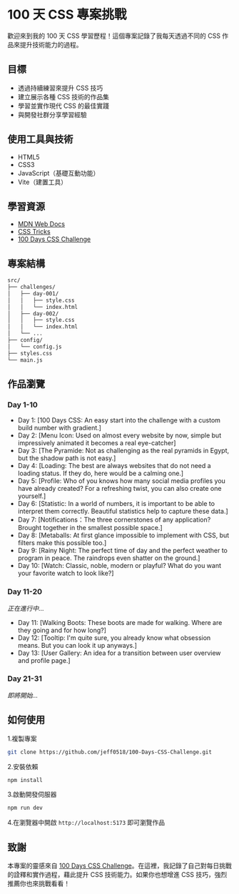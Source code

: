 # 100 天 CSS 專案挑戰

歡迎來到我的 100 天 CSS 學習歷程！這個專案記錄了我每天透過不同的 CSS 作品來提升技術能力的過程。

## 目標

* 透過持續練習來提升 CSS 技巧
* 建立展示各種 CSS 技術的作品集
* 學習並實作現代 CSS 的最佳實踐
* 與開發社群分享學習經驗

## 使用工具與技術

* HTML5
* CSS3
* JavaScript（基礎互動功能）
* Vite（建置工具）

## 學習資源

* [MDN Web Docs](https://developer.mozilla.org/zh-TW/)
* [CSS Tricks](https://css-tricks.com/)
* [100 Days CSS Challenge](https://100dayscss.com/)

## 專案結構

```bash
src/
├── challenges/
│   ├── day-001/     
│   │   ├── style.css  
│   │   └── index.html
│   ├── day-002/
│   │   ├── style.css
│   │   └── index.html
│   └── ...
├── config/
│   └── config.js
├── styles.css            
└── main.js
```

## 作品瀏覽

### Day 1-10

* Day 1: [100 Days CSS: An easy start into the challenge with a custom build number with gradient.]
* Day 2: [Menu Icon: Used on almost every website by now, simple but impressively animated it becomes a real eye-catcher]
* Day 3: [The Pyramide: Not as challenging as the real pyramids in Egypt, but the shadow path is not easy.]
* Day 4: [Loading: The best are always websites that do not need a loading status. If they do, here would be a calming one.]
* Day 5: [Profile: Who of you knows how many social media profiles you have already created? For a refreshing twist, you can also create one yourself.]
* Day 6: [Statistic: In a world of numbers, it is important to be able to interpret them correctly. Beautiful statistics help to capture these data.]
* Day 7: [Notifications：The three cornerstones of any application? Brought together in the smallest possible space.]
* Day 8: [Metaballs: At first glance impossible to implement with CSS, but filters make this possible too.]
* Day 9: [Rainy Night: The perfect time of day and the perfect weather to program in peace. The raindrops even shatter on the ground.]
* Day 10: [Watch: Classic, noble, modern or playful? What do you want your favorite watch to look like?]

### Day 11-20

*正在進行中...*

* Day 11: [Walking Boots: These boots are made for walking. Where are they going and for how long?]
* Day 12: [Tooltip: I'm quite sure, you already know what obsession means. But you can look it up anyways.]
* Day 13: [User Gallery: An idea for a transition between user overview and profile page.]

### Day 21-31

*即將開始...*

## 如何使用

1.複製專案

```bash
git clone https://github.com/jeff0518/100-Days-CSS-Challenge.git
```

2.安裝依賴

```bash
npm install
```

3.啟動開發伺服器

```bash
npm run dev
```

4.在瀏覽器中開啟 `http://localhost:5173` 即可瀏覽作品

## 致謝

本專案的靈感來自 [100 Days CSS Challenge](https://100dayscss.com/)。在這裡，我記錄了自己對每日挑戰的詮釋和實作過程，藉此提升 CSS 技術能力。如果你也想增進 CSS 技巧，強烈推薦你也來挑戰看看！
